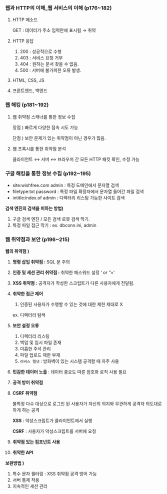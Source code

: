 ### 웹과 HTTP의 이해_웹 서비스의 이해 (p176~182)

1. HTTP 메소드
    
    GET : 데이터가 주소 입력란에 표시됨 → 취약
    
2. HTTP 응답
    1. 200 : 성공적으로 수행
    2. 403 : 서비스 요청 거부
    3. 404 : 원하는 문서 찾을 수 없음.
    4. 500 : 서버에 불가피한 오류 발생.
3. HTML, CSS, JS
4. 프론트엔드, 백엔드

### 웹 해킹 (p181~192)

1. 웹 취약점 스캐너를 통한 정보 수집
    
    장점 ) 빠르게 다양한 접속 시도 가능
    
    단점 ) 보안 문제가 있는 취약점이 아닌 경우가 많음.
    
2. 웹 프록시를 통한 취약점 분석
    
    클라이언트 ↔ 서버 ↔ 브라우저 간 모든 HTTP 패킷 확인, 수정 가능
    

### 구글 해킹을 통한 정보 수집 (p192~195)

- site:wishfree.com admin : 특정 도메인에서 문자열 검색
- filetype:txt password : 특정 파일 확장자에서 문자열 들어간 파일 검색
- intitle:index.of admin : 디렉터리 리스팅 가능한 사이트 검색

**검색 엔진의 검색을 피하는 방법)**

1. 구글 검색 엔진 / 모든 검색 로봇 검색 막기.
2. 특정 파일 접근 막기 : ex. dbconn.ini, admin

### 웹 취약점과 보안 (p196~215)

**웹의 취약점 )**

1. **명령 삽입 취약점 :** SQL 문 주의
2. **인증 및 세션 관리 취약점 :** 취약한 패스워드 설정 ‘ or ‘’=‘
3. **XSS 취약점 :** 공격자가 작성한 스크립트가 다른 사용자에게 전달됨.
4. **취약한 접근 제어**
    1. 인증된 사용자가 수행할 수 있는 것에 대한 제한 제대로 X
    
    ex. 디렉터리 탐색
    
5. **보안 설정 오류**
    1. 디렉터리 리스팅
    2. 백업 및 임시 파일 존재
    3. 미흡한 주석 관리
    4. 파일 업로드 제한 부재
    5. `리버스 텔넷` : 방화벽이 있는 시스템 공격할 때 자주 사용
6. **민감한 데이터 노출** : 데이터 중요도 따른 암호화 로직 사용 필요
7. **공격 방어 취약점**
8. **CSRF 취약점**
    
    불특정 다수 대상으로 로그인 된 사용자가 자신의 의지와 무관하게 공격자 의도대로 하게 하는 공격
    
    **XSS** : 악성스크립트가 클라이언트에서 실행
    
    **CSRF** : 사용자가 악성스크립트를 서버에 요청
    
9. **취약점 있는 컴포넌트 사용**
10. **취약한 API**

**보완방법 )**

1. 특수 문자 필터링 : XSS 취약점 공격 방어 가능
2. 서버 통제 작용 
3. 지속적인 세션 관리
